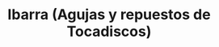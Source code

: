 ---
title: "Ibarra (Agujas y repuestos de Tocadiscos)"
url: /santiago/ibarra-agujas-y-repuestos-de-tocadiscos/
shop: electrónica
---